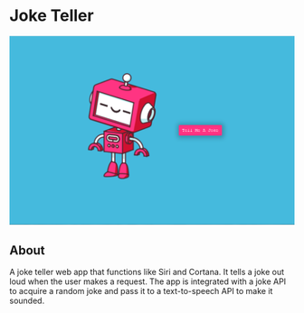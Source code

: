 # Joke Teller

![Joke teller cover](./app-cover.png)

## About

A joke teller web app that functions like Siri and Cortana. It tells a joke out loud when the user makes a request. The app is integrated with a joke API to acquire a random joke and pass it to a text-to-speech API to make it sounded.

